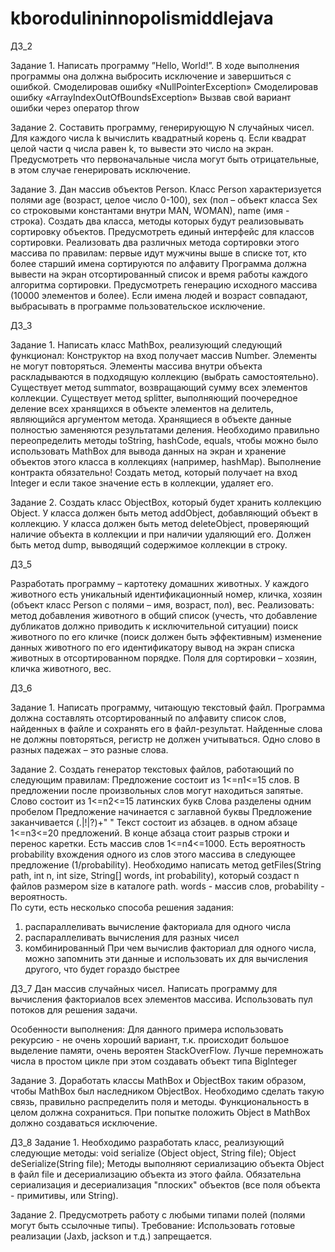 # kborodulininnopolismiddlejava

ДЗ_2

Задание 1. Написать программу ”Hello, World!”. В ходе выполнения программы она должна выбросить исключение и завершиться 
с ошибкой.
    Смоделировав ошибку «NullPointerException»
    Смоделировав ошибку «ArrayIndexOutOfBoundsException»
    Вызвав свой вариант ошибки через оператор throw

Задание 2. Составить программу, генерирующую N случайных чисел. Для каждого числа k вычислить квадратный корень q. 
Если квадрат целой части q числа равен k, то вывести это число на экран. Предусмотреть что первоначальные числа могут 
быть отрицательные, в этом случае генерировать исключение.

Задание 3. Дан массив объектов Person. Класс Person характеризуется полями age (возраст, целое число 0-100), 
sex (пол – объект класса Sex со строковыми константами внутри MAN, WOMAN), name (имя - строка). Создать два класса, 
методы которых будут реализовывать сортировку объектов. Предусмотреть единый интерфейс для классов сортировки. 
Реализовать два различных метода сортировки этого массива по правилам:
    первые идут мужчины
    выше в списке тот, кто более старший
    имена сортируются по алфавиту
Программа должна вывести на экран отсортированный список и время работы каждого алгоритма сортировки.
Предусмотреть генерацию исходного массива (10000 элементов и более).
Если имена людей и возраст совпадают, выбрасывать в программе пользовательское исключение.


ДЗ_3

Задание 1. Написать класс MathBox, реализующий следующий функционал:
    Конструктор на вход получает массив Number. Элементы не могут повторяться. 
    Элементы массива внутри объекта раскладываются в подходящую коллекцию (выбрать самостоятельно).
    Существует метод summator, возвращающий сумму всех элементов коллекции.
    Существует метод splitter, выполняющий поочередное деление всех хранящихся в объекте элементов на делитель, 
    являющийся аргументом метода. Хранящиеся в объекте данные полностью заменяются результатами деления.
    Необходимо правильно переопределить методы toString, hashCode, equals, чтобы можно было использовать 
    MathBox для вывода данных на экран и хранение объектов этого класса в коллекциях (например, hashMap).
    Выполнение контракта обязательно!
    Создать метод, который получает на вход Integer и если такое значение есть в коллекции, удаляет его.

Задание 2. Создать класс ObjectBox, который будет хранить коллекцию Object.
    У класса должен быть метод addObject, добавляющий объект в коллекцию.
    У класса должен быть метод deleteObject, проверяющий наличие объекта в коллекции и при наличии удаляющий его.
    Должен быть метод dump, выводящий содержимое коллекции в строку.


ДЗ_5

Разработать программу – картотеку домашних животных. 
У каждого животного есть уникальный идентификационный номер, кличка, хозяин (объект класс Person с полями – имя, возраст, пол), вес.
Реализовать:
    метод добавления животного в общий список (учесть, что добавление дубликатов должно приводить к исключительной ситуации)
    поиск животного по его кличке (поиск должен быть эффективным)
    изменение данных животного по его идентификатору
    вывод на экран списка животных в отсортированном порядке. Поля для сортировки –  хозяин, кличка животного, вес. 

   
ДЗ_6

Задание 1. Написать программу, читающую текстовый файл. Программа должна составлять отсортированный по алфавиту список слов, 
найденных в файле и сохранять его в файл-результат. Найденные слова не должны повторяться, регистр не должен учитываться. 
Одно слово в разных падежах – это разные слова.

Задание 2. Создать генератор текстовых файлов, работающий по следующим правилам:
    Предложение состоит из 1<=n1<=15 слов. В предложении после произвольных слов могут находиться запятые.
    Слово состоит из 1<=n2<=15 латинских букв
    Слова разделены одним пробелом
    Предложение начинается с заглавной буквы
    Предложение заканчивается (.|!|?)+" "
    Текст состоит из абзацев. в одном абзаце 1<=n3<=20 предложений. В конце абзаца стоит разрыв строки и перенос каретки.
    Есть массив слов 1<=n4<=1000. Есть вероятность probability вхождения одного из слов этого массива в следующее предложение (1/probability).
Необходимо написать метод getFiles(String path, int n, int size, String[] words, int probability), который создаст n 
файлов размером size в каталоге path. words - массив слов, probability - вероятность.        
По сути, есть несколько способа решения задания:
1) распараллеливать вычисление факториала для одного числа
2) распараллеливать вычисления для разных чисел
3) комбинированный
При чем вычислив факториал для одного числа, можно запомнить эти данные и использовать их для вычисления другого, 
что будет гораздо быстрее


ДЗ_7
Дан массив случайных чисел. 
Написать программу для вычисления факториалов всех элементов массива. 
Использовать пул потоков для решения задачи.

Особенности выполнения:
Для данного примера использовать рекурсию - не очень хороший вариант, 
т.к. происходит большое выделение памяти, очень вероятен StackOverFlow. 
Лучше перемножать числа в простом цикле при этом создавать объект типа BigInteger

Задание 3. Доработать классы MathBox и ObjectBox таким образом, чтобы MathBox был наследником ObjectBox. 
Необходимо сделать такую связь, правильно распределить поля и методы. Функциональность в целом должна сохраниться. 
При попытке положить Object в MathBox должно создаваться исключение.


ДЗ_8
Задание 1. Необходимо разработать класс, реализующий следующие методы:
void serialize (Object object, String file);
Object deSerialize(String file);
Методы выполняют сериализацию объекта Object в файл file и десериализацию объекта из этого файла. 
Обязательна сериализация и десериализация "плоских" объектов (все поля объекта - примитивы, или String).

Задание 2. Предусмотреть работу c любыми типами полей (полями могут быть ссылочные типы).
Требование: Использовать готовые реализации (Jaxb, jackson и т.д.) запрещается.